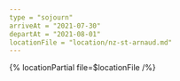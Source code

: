 ```yaml
---
type = "sojourn"
arriveAt = "2021-07-30"
departAt = "2021-08-01"
locationFile = "location/nz-st-arnaud.md"
---
```


{% locationPartial file=$locationFile /%}
